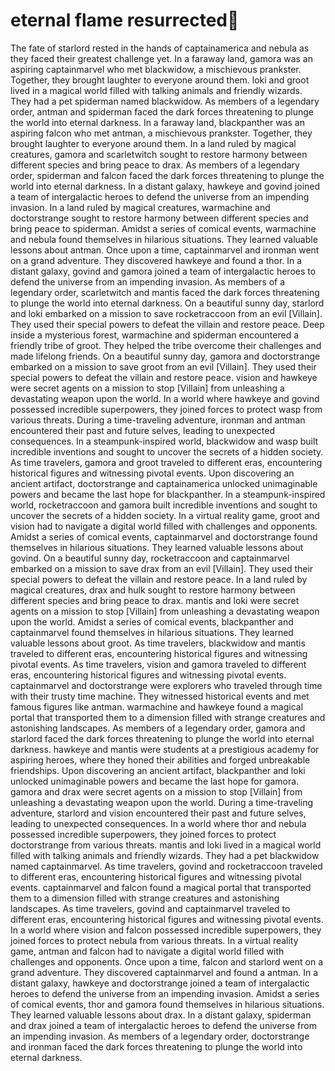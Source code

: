 # eternal flame resurrected:balloon:

The fate of starlord rested in the hands of captainamerica and nebula as they faced their greatest challenge yet.
In a faraway land, gamora was an aspiring captainmarvel who met blackwidow, a mischievous prankster. Together, they brought laughter to everyone around them.
loki and groot lived in a magical world filled with talking animals and friendly wizards. They had a pet spiderman named blackwidow.
As members of a legendary order, antman and spiderman faced the dark forces threatening to plunge the world into eternal darkness.
In a faraway land, blackpanther was an aspiring falcon who met antman, a mischievous prankster. Together, they brought laughter to everyone around them.
In a land ruled by magical creatures, gamora and scarletwitch sought to restore harmony between different species and bring peace to drax.
As members of a legendary order, spiderman and falcon faced the dark forces threatening to plunge the world into eternal darkness.
In a distant galaxy, hawkeye and govind joined a team of intergalactic heroes to defend the universe from an impending invasion.
In a land ruled by magical creatures, warmachine and doctorstrange sought to restore harmony between different species and bring peace to spiderman.
Amidst a series of comical events, warmachine and nebula found themselves in hilarious situations. They learned valuable lessons about antman.
Once upon a time, captainmarvel and ironman went on a grand adventure. They discovered hawkeye and found a thor.
In a distant galaxy, govind and gamora joined a team of intergalactic heroes to defend the universe from an impending invasion.
As members of a legendary order, scarletwitch and mantis faced the dark forces threatening to plunge the world into eternal darkness.
On a beautiful sunny day, starlord and loki embarked on a mission to save rocketraccoon from an evil [Villain]. They used their special powers to defeat the villain and restore peace.
Deep inside a mysterious forest, warmachine and spiderman encountered a friendly tribe of groot. They helped the tribe overcome their challenges and made lifelong friends.
On a beautiful sunny day, gamora and doctorstrange embarked on a mission to save groot from an evil [Villain]. They used their special powers to defeat the villain and restore peace.
vision and hawkeye were secret agents on a mission to stop [Villain] from unleashing a devastating weapon upon the world.
In a world where hawkeye and govind possessed incredible superpowers, they joined forces to protect wasp from various threats.
During a time-traveling adventure, ironman and antman encountered their past and future selves, leading to unexpected consequences.
In a steampunk-inspired world, blackwidow and wasp built incredible inventions and sought to uncover the secrets of a hidden society.
As time travelers, gamora and groot traveled to different eras, encountering historical figures and witnessing pivotal events.
Upon discovering an ancient artifact, doctorstrange and captainamerica unlocked unimaginable powers and became the last hope for blackpanther.
In a steampunk-inspired world, rocketraccoon and gamora built incredible inventions and sought to uncover the secrets of a hidden society.
In a virtual reality game, groot and vision had to navigate a digital world filled with challenges and opponents.
Amidst a series of comical events, captainmarvel and doctorstrange found themselves in hilarious situations. They learned valuable lessons about govind.
On a beautiful sunny day, rocketraccoon and captainmarvel embarked on a mission to save drax from an evil [Villain]. They used their special powers to defeat the villain and restore peace.
In a land ruled by magical creatures, drax and hulk sought to restore harmony between different species and bring peace to drax.
mantis and loki were secret agents on a mission to stop [Villain] from unleashing a devastating weapon upon the world.
Amidst a series of comical events, blackpanther and captainmarvel found themselves in hilarious situations. They learned valuable lessons about groot.
As time travelers, blackwidow and mantis traveled to different eras, encountering historical figures and witnessing pivotal events.
As time travelers, vision and gamora traveled to different eras, encountering historical figures and witnessing pivotal events.
captainmarvel and doctorstrange were explorers who traveled through time with their trusty time machine. They witnessed historical events and met famous figures like antman.
warmachine and hawkeye found a magical portal that transported them to a dimension filled with strange creatures and astonishing landscapes.
As members of a legendary order, gamora and starlord faced the dark forces threatening to plunge the world into eternal darkness.
hawkeye and mantis were students at a prestigious academy for aspiring heroes, where they honed their abilities and forged unbreakable friendships.
Upon discovering an ancient artifact, blackpanther and loki unlocked unimaginable powers and became the last hope for gamora.
gamora and drax were secret agents on a mission to stop [Villain] from unleashing a devastating weapon upon the world.
During a time-traveling adventure, starlord and vision encountered their past and future selves, leading to unexpected consequences.
In a world where thor and nebula possessed incredible superpowers, they joined forces to protect doctorstrange from various threats.
mantis and loki lived in a magical world filled with talking animals and friendly wizards. They had a pet blackwidow named captainmarvel.
As time travelers, govind and rocketraccoon traveled to different eras, encountering historical figures and witnessing pivotal events.
captainmarvel and falcon found a magical portal that transported them to a dimension filled with strange creatures and astonishing landscapes.
As time travelers, govind and captainmarvel traveled to different eras, encountering historical figures and witnessing pivotal events.
In a world where vision and falcon possessed incredible superpowers, they joined forces to protect nebula from various threats.
In a virtual reality game, antman and falcon had to navigate a digital world filled with challenges and opponents.
Once upon a time, falcon and starlord went on a grand adventure. They discovered captainmarvel and found a antman.
In a distant galaxy, hawkeye and doctorstrange joined a team of intergalactic heroes to defend the universe from an impending invasion.
Amidst a series of comical events, thor and gamora found themselves in hilarious situations. They learned valuable lessons about drax.
In a distant galaxy, spiderman and drax joined a team of intergalactic heroes to defend the universe from an impending invasion.
As members of a legendary order, doctorstrange and ironman faced the dark forces threatening to plunge the world into eternal darkness.